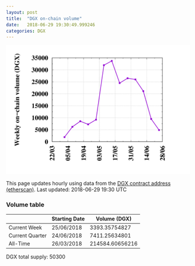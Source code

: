 ```yaml
---
layout: post
title:  "DGX on-chain volume"
date:   2018-06-29 19:30:49.999246
categories: DGX
---
```


![DGX volume graph](dgxvolume_scripts/out.png)


This page updates hourly using data from the [DGX contract address (etherscan)](https://etherscan.io/token/0x4f3afec4e5a3f2a6a1a411def7d7dfe50ee057bf). Last updated:
2018-06-29 19:30 UTC

### Volume table

| | Starting Date | Volume (DGX) 
--- | --- | ---
Current Week |25/06/2018|3393.35754827
Current Quarter |24/06/2018|7411.25634801
All-Time |26/03/2018|214584.60656216

DGX total supply: 50300
